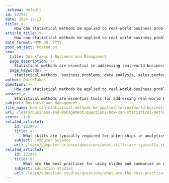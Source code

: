 ```yaml
---
_schema: default
id: 122941
date: 2024-12-13
title: >-
    How can statistical methods be applied to real-world business problems?
article_title: >-
    How can statistical methods be applied to real-world business problems?
date_format: MMM DD, YYYY
post_on_text: Posted on
seo:
  title: QuickTakes | Business and Management
  page_description: >-
    Statistical methods are essential in addressing real-world business challenges, facilitating data analysis, sales tracking, demand forecasting, market estimation, economic analysis, quality control, scenario planning, customer insights, performance measurement, and risk assessment.
  page_keywords: >-
    statistical methods, business problems, data analysis, sales performance tracking, demand forecasting, market size estimation, economic analysis, quality control, scenario planning, customer behavior analysis, performance measurement, risk assessment
author: QuickTakes
question: >-
    How can statistical methods be applied to real-world business problems?
answer: >-
    Statistical methods are essential tools for addressing real-world business problems, as they enable organizations to make informed decisions based on data analysis. Here are several key applications of statistical methods in business:\n\n1. **Data Analysis for Decision-Making**: Businesses utilize statistical techniques to analyze data collected from various sources, such as customer feedback, sales figures, and market trends. This analysis helps in summarizing and interpreting data, allowing decision-makers to extract actionable insights that support strategic planning.\n\n2. **Sales Performance Tracking**: Statistical methods are employed to track and analyze sales performance over time. By examining sales trends, businesses can set realistic goals, identify areas for improvement, and adjust their strategies accordingly.\n\n3. **Demand Forecasting**: Businesses use statistical models to predict future demand for products or services based on historical data. This forecasting is crucial for inventory management, production planning, and resource allocation, ensuring that businesses can meet customer needs without overproducing.\n\n4. **Market Size Estimation**: Statistics help businesses estimate the potential market size for their products. By analyzing demographic data and consumer behavior, companies can determine the number of potential customers and tailor their marketing strategies to target these segments effectively.\n\n5. **Economic Analysis**: Statistical analysis plays a significant role in understanding economic indicators, such as growth rates and consumer purchasing power. Businesses can use this information to adjust pricing strategies and make informed investment decisions.\n\n6. **Quality Control**: In manufacturing and service industries, statistical methods are used for quality control processes. Techniques such as control charts and process capability analysis help organizations maintain product quality and reduce defects.\n\n7. **Scenario Planning**: Businesses often engage in scenario planning, which involves using statistical analysis to evaluate different potential future scenarios. This helps organizations prepare for uncertainties and make strategic decisions that align with various possible outcomes.\n\n8. **Customer Behavior Analysis**: By applying statistical methods to customer data, businesses can gain insights into purchasing patterns, preferences, and behaviors. This information is invaluable for developing targeted marketing campaigns and improving customer satisfaction.\n\n9. **Performance Measurement**: Statistical tools are used to measure the effectiveness of business initiatives, such as marketing campaigns or operational changes. By analyzing the results, businesses can assess what works and what doesn’t, allowing for continuous improvement.\n\n10. **Risk Assessment**: Statistical methods help businesses evaluate risks associated with different decisions. By quantifying uncertainty and variability, organizations can make more informed choices that align with their risk tolerance.\n\nIn conclusion, the application of statistical methods in business analytics is vast and impactful. From enhancing decision-making processes to improving operational efficiency, statistics provide the necessary framework for businesses to thrive in a data-driven environment.
subject: Business and Management
file_name: how-can-statistical-methods-be-applied-to-realworld-business-problems.md
url: /learn/business-and-management/questions/how-can-statistical-methods-be-applied-to-realworld-business-problems
score: -1.0
related_article1:
    id: 122943
    title: >-
        What skills are typically required for internships in analytics?
    subject: Computer Science
    url: /learn/computer-science/questions/what-skills-are-typically-required-for-internships-in-analytics
related_article2:
    id: 122945
    title: >-
        What are the best practices for using slides and summaries in educational settings?
    subject: Education Studies
    url: /learn/education-studies/questions/what-are-the-best-practices-for-using-slides-and-summaries-in-educational-settings
---
```


&nbsp;